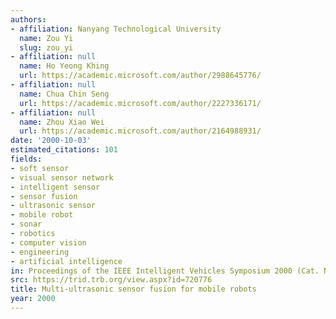 ```yaml
---
authors:
- affiliation: Nanyang Technological University
  name: Zou Yi
  slug: zou_yi
- affiliation: null
  name: Ho Yeong Khing
  url: https://academic.microsoft.com/author/2988645776/
- affiliation: null
  name: Chua Chin Seng
  url: https://academic.microsoft.com/author/2227336171/
- affiliation: null
  name: Zhou Xiao Wei
  url: https://academic.microsoft.com/author/2164988931/
date: '2000-10-03'
estimated_citations: 101
fields:
- soft sensor
- visual sensor network
- intelligent sensor
- sensor fusion
- ultrasonic sensor
- mobile robot
- sonar
- robotics
- computer vision
- engineering
- artificial intelligence
in: Proceedings of the IEEE Intelligent Vehicles Symposium 2000 (Cat. No.00TH8511)
src: https://trid.trb.org/view.aspx?id=720776
title: Multi-ultrasonic sensor fusion for mobile robots
year: 2000
---
```

